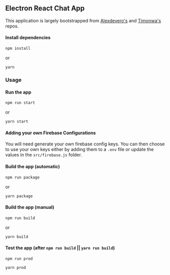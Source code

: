 ## Electron React Chat App

This application is largely bootstrapped from [Alexdevero's](https://github.com/alexdevero/electron-react-webpack-boilerplate) and [Timonwa's](https://github.com/Timonwa/react-chat) repos.


#### Install dependencies

```
npm install
```
or
```
yarn
```

### Usage

#### Run the app

```
npm run start
```
or
```
yarn start
```

#### Adding your own Firebase Configurations

You will need generate your own firebase config keys. You can then choose to use your own keys either by adding them to a `.env` file or update the values in the `src/firebase.js` folder.


#### Build the app (automatic)

```
npm run package
```
or
```
yarn package
```

#### Build the app (manual)

```
npm run build
```
or
```
yarn build
```

#### Test the app (after `npm run build` || `yarn run build`)
```
npm run prod
```
```
yarn prod
```
